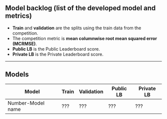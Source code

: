 ## Model backlog (list of the developed model and metrics)
- **Train** and **validation** are the splits using the train data from the competition.
- The competition metric is **mean columnwise root mean squared error (MCRMSE)**.
- **Public LB** is the Public Leaderboard score.
- **Private LB** is the Private Leaderboard score.

---

## Models

| Model | Train | Validation | Public LB | Private LB |
|-------|-------|------------|-----------|------------|
| Number-Model name | ??? | ??? | ??? | ??? |
